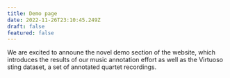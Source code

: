 ```yaml
---
title: Demo page
date: 2022-11-26T23:10:45.249Z
draft: false
featured: false
---
```


We are excited to announe the novel demo section of the website, which introduces the results of our music annotation effort as well as the Virtuoso sting dataset, a set of annotated quartet recordings.
